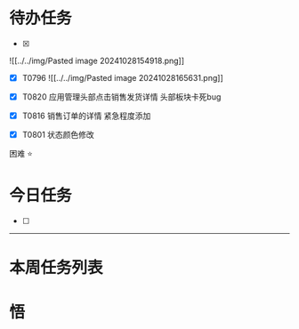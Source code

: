 # 待办任务
- [x] 

![[../../img/Pasted image 20241028154918.png]]

- [x] T0796
![[../../img/Pasted image 20241028165631.png]]

- [x] T0820 应用管理头部点击销售发货详情 头部板块卡死bug
- [x] T0816 销售订单的详情 紧急程度添加
- [x] T0801 状态颜色修改


困难
⭐

# 今日任务
- [ ] 




------
# 本周任务列表



# 悟